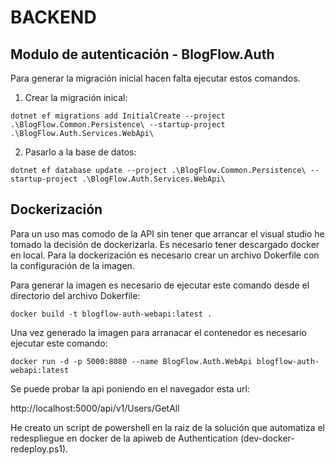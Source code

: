 # BACKEND

## Modulo de autenticación - BlogFlow.Auth

Para generar la migración inicial hacen falta ejecutar estos comandos.

1. Crear la migración inical:

```shell
dotnet ef migrations add InitialCreate --project .\BlogFlow.Common.Persistence\ --startup-project .\BlogFlow.Auth.Services.WebApi\
```
2. Pasarlo a la base de datos:

```shell
dotnet ef database update --project .\BlogFlow.Common.Persistence\ --startup-project .\BlogFlow.Auth.Services.WebApi\
```

## Dockerización

Para un uso mas comodo de la API sin tener que arrancar el visual studio he tomado la decisión de dockerizarla. Es necesario tener descargado docker en local.
Para la dockerización es necesario crear un archivo Dokerfile con la configuración de la imagen.

Para generar la imagen es necesario de ejecutar este comando desde el directorio del archivo Dokerfile:

```
docker build -t blogflow-auth-webapi:latest .
```

Una vez generado la imagen para arranacar el contenedor es necesario ejecutar este comando:

```
docker run -d -p 5000:8080 --name BlogFlow.Auth.WebApi blogflow-auth-webapi:latest
```

Se puede probar la api poniendo en el navegador esta url:

http://localhost:5000/api/v1/Users/GetAll

He creato un script de powershell en la raiz de la solución que automatiza el redespliegue en docker de la apiweb de Authentication (dev-docker-redeploy.ps1).